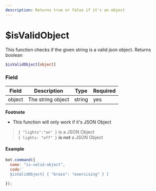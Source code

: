 ```yaml
---
description: Returns true or false if it's an object
---
```


# $isValidObject

This function checks if the given string is a valid json object. Returns boolean

```php
$isValidObject[object]
```

### Field

| Field  | Description       | Type   | Required |
| ------ | ----------------- | ------ | -------- |
| object | The string object | string | yes      |

**Footnote**

* This function will only work if it's JSON Object

> `{ "lights":"on" }` is a JSON Object\
> `{ lights: "off" }` **is not** a JSON Object

#### Example

```javascript
bot.command({
  name: "is-valid-object",
  code:`
  $isValidObject[ { "brain": "exercising" } ]
  `
});
```
